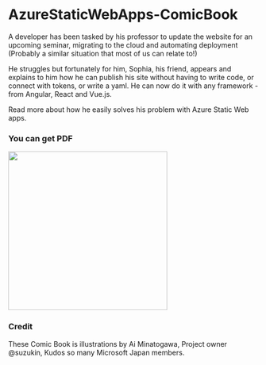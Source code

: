 # AzureStaticWebApps-ComicBook

A developer has been tasked by his professor to update the website for an upcoming seminar, migrating to the cloud and automating deployment (Probably a similar situation that most of us can relate to!)

He struggles but fortunately for him, Sophia, his friend, appears and explains to him how he can publish his site without having to write code, or connect with tokens, or write a yaml. He can now do it with any framework - from Angular, React and Vue.js.

Read more about how he easily solves his problem with Azure Static Web apps.

### You can get PDF

[<img src="https://raw.githubusercontent.com/msdevjp/AzureStaticWebApps-ComicBook/master/Thumbnail.png" width="320px">](https://github.com/msdevjp/AzureStaticWebApps-ComicBook/blob/master/AzureStaticWebApps_Fullver.pdf)

### Credit

These Comic Book is illustrations by Ai Minatogawa, Project owner @suzukin, Kudos so many Microsoft Japan members. 
